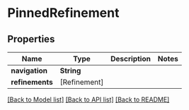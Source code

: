 # PinnedRefinement

## Properties
Name | Type | Description | Notes
------------ | ------------- | ------------- | -------------
**navigation** | **String** |  | 
**refinements** | [Refinement] |  | 

[[Back to Model list]](../README.md#documentation-for-models) [[Back to API list]](../README.md#documentation-for-api-endpoints) [[Back to README]](../README.md)


